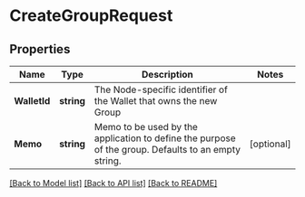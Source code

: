 # CreateGroupRequest

## Properties
Name | Type | Description | Notes
------------ | ------------- | ------------- | -------------
**WalletId** | **string** | The Node-specific identifier of the Wallet that owns the new Group | 
**Memo** | **string** | Memo to be used by the application to define the purpose of the group. Defaults to an empty string. | [optional] 

[[Back to Model list]](../README.md#documentation-for-models) [[Back to API list]](../README.md#documentation-for-api-endpoints) [[Back to README]](../README.md)


